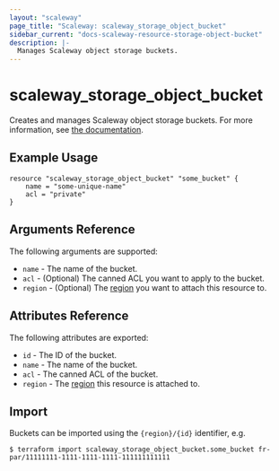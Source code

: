 ```yaml
---
layout: "scaleway"
page_title: "Scaleway: scaleway_storage_object_bucket"
sidebar_current: "docs-scaleway-resource-storage-object-bucket"
description: |-
  Manages Scaleway object storage buckets.
---
```


# scaleway_storage_object_bucket

Creates and manages Scaleway object storage buckets. For more information, see [the documentation](https://www.scaleway.com/en/docs/object-storage-feature/).

## Example Usage

```hcl
resource "scaleway_storage_object_bucket" "some_bucket" {
    name = "some-unique-name"
    acl = "private"
}
```

## Arguments Reference

The following arguments are supported:

* `name` - The name of the bucket.
* `acl` - (Optional) The canned ACL you want to apply to the bucket.
* `region` - (Optional) The [region](https://developers.scaleway.com/en/quickstart/#region-definition) you want to attach this resource to.

## Attributes Reference

The following attributes are exported:

* `id` - The ID of the bucket.
* `name` - The name of the bucket.
* `acl` - The canned ACL of the bucket.
* `region` - The [region](https://developers.scaleway.com/en/quickstart/#region-definition) this resource is attached to.



## Import

Buckets can be imported using the `{region}/{id}` identifier, e.g.

```
$ terraform import scaleway_storage_object_bucket.some_bucket fr-par/11111111-1111-1111-1111-111111111111
```
